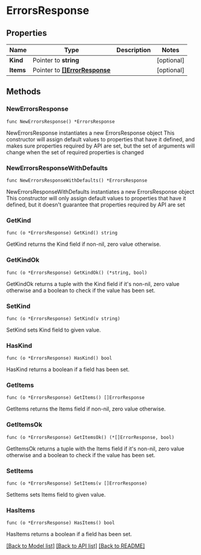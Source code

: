 # ErrorsResponse

## Properties

Name | Type | Description | Notes
------------ | ------------- | ------------- | -------------
**Kind** | Pointer to **string** |  | [optional] 
**Items** | Pointer to [**[]ErrorResponse**](ErrorResponse.md) |  | [optional] 

## Methods

### NewErrorsResponse

`func NewErrorsResponse() *ErrorsResponse`

NewErrorsResponse instantiates a new ErrorsResponse object
This constructor will assign default values to properties that have it defined,
and makes sure properties required by API are set, but the set of arguments
will change when the set of required properties is changed

### NewErrorsResponseWithDefaults

`func NewErrorsResponseWithDefaults() *ErrorsResponse`

NewErrorsResponseWithDefaults instantiates a new ErrorsResponse object
This constructor will only assign default values to properties that have it defined,
but it doesn't guarantee that properties required by API are set

### GetKind

`func (o *ErrorsResponse) GetKind() string`

GetKind returns the Kind field if non-nil, zero value otherwise.

### GetKindOk

`func (o *ErrorsResponse) GetKindOk() (*string, bool)`

GetKindOk returns a tuple with the Kind field if it's non-nil, zero value otherwise
and a boolean to check if the value has been set.

### SetKind

`func (o *ErrorsResponse) SetKind(v string)`

SetKind sets Kind field to given value.

### HasKind

`func (o *ErrorsResponse) HasKind() bool`

HasKind returns a boolean if a field has been set.

### GetItems

`func (o *ErrorsResponse) GetItems() []ErrorResponse`

GetItems returns the Items field if non-nil, zero value otherwise.

### GetItemsOk

`func (o *ErrorsResponse) GetItemsOk() (*[]ErrorResponse, bool)`

GetItemsOk returns a tuple with the Items field if it's non-nil, zero value otherwise
and a boolean to check if the value has been set.

### SetItems

`func (o *ErrorsResponse) SetItems(v []ErrorResponse)`

SetItems sets Items field to given value.

### HasItems

`func (o *ErrorsResponse) HasItems() bool`

HasItems returns a boolean if a field has been set.


[[Back to Model list]](../README.md#documentation-for-models) [[Back to API list]](../README.md#documentation-for-api-endpoints) [[Back to README]](../README.md)


